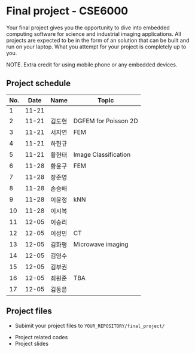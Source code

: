 # Final project - CSE6000

Your final project gives you the opportunity to dive into embedded computing software for science and industrial imaging applications. All projects are expected to be in the form of an solution that can be built and run on your laptop. What you attempt for your project is completely up to you.

NOTE. Extra credit for using mobile phone or any embedded devices.

## Project schedule
| No.   | Date  | Name | Topic |
| ----- | ----- | ---- | ----- |
| 1     | 11-21 |      |       |
| 2     | 11-21 | 김도현 | DGFEM for Poisson 2D |
| 3     | 11-21 | 서지연 | FEM   |
| 4     | 11-21 | 하헌규 |       |
| 5     | 11-21 | 황현태 | Image Classification    |
| 6     | 11-28 | 황윤구 | FEM   |
| 7     | 11-28 | 장준영 |       |
| 8     | 11-28 | 손승배 |       |
| 9     | 11-28 | 이윤정 | kNN   |
| 10    | 11-28 | 이시복 |       |
| 11    | 12-05 | 이승리 |       |
| 12    | 12-05 | 이성민 | CT    |
| 13    | 12-05 | 김화평 | Microwave imaging    |
| 14    | 12-05 | 김영수 |       |
| 15    | 12-05 | 김부권 |       |
| 16    | 12-05 | 최원준 | TBA   |
| 17    | 12-05 | 김동은 |       |

## Project files
 * Subimit your project files to `YOUR_REPOSITORY/final_project/`
  - Project related codes
  - Project slides 

